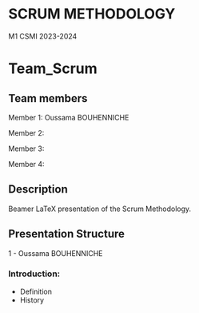 # SCRUM METHODOLOGY
M1 CSMI 2023-2024

# Team_Scrum

## Team members 

  Member 1: Oussama BOUHENNICHE

  Member 2: 

  Member 3: 

  Member 4: 
## Description
Beamer LaTeX presentation of the Scrum Methodology. 
## Presentation Structure
1 - Oussama BOUHENNICHE
### Introduction:
  - Definition
  - History

